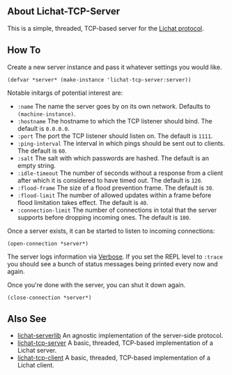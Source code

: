 ## About Lichat-TCP-Server
This is a simple, threaded, TCP-based server for the [Lichat protocol](https://shirakumo.org/projects/lichat-protocol).

## How To
Create a new server instance and pass it whatever settings you would like.

```common-lisp
(defvar *server* (make-instance 'lichat-tcp-server:server))
```

Notable initargs of potential interest are:

* `:name` The name the server goes by on its own network. Defaults to `(machine-instance)`.
* `:hostname` The hostname to which the TCP listener should bind. The default is `0.0.0.0`.
* `:port` The port the TCP listener should listen on. The default is `1111`.
* `:ping-interval` The interval in which pings should be sent out to clients. The default is `60`.
* `:salt` The salt with which passwords are hashed. The default is an empty string.
* `:idle-timeout` The number of seconds without a response from a client after which it is considered to have timed out. The default is `120`.
* `:flood-frame` The size of a flood prevention frame. The default is `30`.
* `:flood-limit` The number of allowed updates within a frame before flood limitation takes effect. The default is `40`.
* `:connection-limit` The number of connections in total that the server supports before dropping incoming ones. The default is `100`.

Once a server exists, it can be started to listen to incoming connections:

```common-lisp
(open-connection *server*)
```

The server logs information via [Verbose](http://shinmera.github.io/verbose/). If you set the REPL level to `:trace` you should see a bunch of status messages being printed every now and again.

Once you're done with the server, you can shut it down again.

```common-lisp
(close-connection *server*)
```

## Also See

* [lichat-serverlib](https://shirakumo.org/projects/lichat-serverlib) An agnostic implementation of the server-side protocol.
* [lichat-tcp-server](https://shirakumo.org/projects/lichat-tcp-server) A basic, threaded, TCP-based implementation of a Lichat server.
* [lichat-tcp-client](https://shirakumo.org/projects/lichat-tcp-client) A basic, threaded, TCP-based implementation of a Lichat client.
